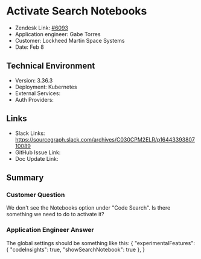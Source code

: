 
# Activate Search Notebooks <!-- Ticket Title  Hint: include keywords to make it searchable -->

- Zendesk Link: [#6093](https://sourcegraph.zendesk.com/agent/tickets/6093)
- Application engineer: Gabe Torres
- Customer: Lockheed Martin Space Systems <!-- Redact if this contains personally identifying information -->
- Date: Feb 8

<!-- Data populated from integration, speak to Ben Gordon or Michael Bali if not working -->
<!-- During Internal team trial, fill missing data manually (we are waiting for all data to sync) -->

## Technical Environment
- Version: ​3.36.3
- Deployment: Kubernetes
- External Services:
- Auth Providers:


## Links
<!-- Data for application engineer manual entry -->
- Slack Links: https://sourcegraph.slack.com/archives/C030CPM2ELR/p1644339380710089 
- GitHub Issue Link:
- Doc Update Link:

## Summary
### Customer Question
We don't see the Notebooks option under "Code Search". Is there something we need to do to activate it?

### Application Engineer Answer
The global settings should be something like this:
{
  "experimentalFeatures": {
    "codeInsights": true,
    "showSearchNotebook": true
  },
}



<!-- Once complete, upload a copy to https://github.com/sourcegraph/support-tools-internal/tree/main/resolved-tickets as a .md file -->
<!-- Name the file 6093.md -->

